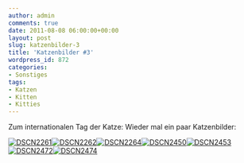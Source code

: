 ```yaml
---
author: admin
comments: true
date: 2011-08-08 06:00:00+00:00
layout: post
slug: katzenbilder-3
title: 'Katzenbilder #3'
wordpress_id: 872
categories:
- Sonstiges
tags:
- Katzen
- Kitten
- Kitties
---
```


Zum internationalen Tag der Katze: Wieder mal ein paar Katzenbilder:

[![DSCN2261](https://andydunkel.net/assets/uploads/2011/08/DSCN2261_thumb.jpg)](https://andydunkel.net/assets/uploads/2011/08/DSCN2261.jpg)[![DSCN2262](https://andydunkel.net/assets/uploads/2011/08/DSCN2262_thumb.jpg)](https://andydunkel.net/assets/uploads/2011/08/DSCN2262.jpg)[![DSCN2264](https://andydunkel.net/assets/uploads/2011/08/DSCN2264_thumb.jpg)](https://andydunkel.net/assets/uploads/2011/08/DSCN2264.jpg)[![DSCN2450](https://andydunkel.net/assets/uploads/2011/08/DSCN2450_thumb.jpg)](https://andydunkel.net/assets/uploads/2011/08/DSCN2450.jpg)[![DSCN2453](https://andydunkel.net/assets/uploads/2011/08/DSCN2453_thumb.jpg)](https://andydunkel.net/assets/uploads/2011/08/DSCN2453.jpg)[![DSCN2472](https://andydunkel.net/assets/uploads/2011/08/DSCN2472_thumb.jpg)](https://andydunkel.net/assets/uploads/2011/08/DSCN2472.jpg)[![DSCN2474](https://andydunkel.net/assets/uploads/2011/08/DSCN2474_thumb.jpg)](https://andydunkel.net/assets/uploads/2011/08/DSCN2474.jpg)
